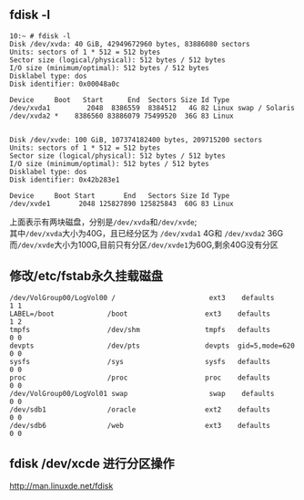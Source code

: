 

## fdisk -l

```console
10:~ # fdisk -l
Disk /dev/xvda: 40 GiB, 42949672960 bytes, 83886080 sectors
Units: sectors of 1 * 512 = 512 bytes
Sector size (logical/physical): 512 bytes / 512 bytes
I/O size (minimum/optimal): 512 bytes / 512 bytes
Disklabel type: dos
Disk identifier: 0x00048a0c

Device     Boot   Start      End  Sectors Size Id Type
/dev/xvda1         2048  8386559  8384512   4G 82 Linux swap / Solaris
/dev/xvda2 *    8386560 83886079 75499520  36G 83 Linux


Disk /dev/xvde: 100 GiB, 107374182400 bytes, 209715200 sectors
Units: sectors of 1 * 512 = 512 bytes
Sector size (logical/physical): 512 bytes / 512 bytes
I/O size (minimum/optimal): 512 bytes / 512 bytes
Disklabel type: dos
Disk identifier: 0x42b283e1

Device     Boot Start       End   Sectors Size Id Type
/dev/xvde1       2048 125827890 125825843  60G 83 Linux
```

上面表示有两块磁盘，分别是`/dev/xvda`和`/dev/xvde`;  
其中`/dev/xvda`大小为40G，且已经分区为 `/dev/xvda1` 4G和 `/dev/xvda2` 36G  
而`/dev/xvde`大小为100G,目前只有分区`/dev/xvde1`为60G,剩余40G没有分区  

## 修改/etc/fstab永久挂载磁盘

```
/dev/VolGroup00/LogVol00 /                       ext3    defaults        1 1
LABEL=/boot             /boot                   ext3    defaults        1 2
tmpfs                   /dev/shm                tmpfs   defaults        0 0
devpts                  /dev/pts                devpts  gid=5,mode=620  0 0
sysfs                   /sys                    sysfs   defaults        0 0
proc                    /proc                   proc    defaults        0 0
/dev/VolGroup00/LogVol01 swap                    swap    defaults        0 0
/dev/sdb1               /oracle                 ext2    defaults        0 0
/dev/sdb6               /web                    ext3    defaults        0 0
```


## fdisk /dev/xcde 进行分区操作
http://man.linuxde.net/fdisk
